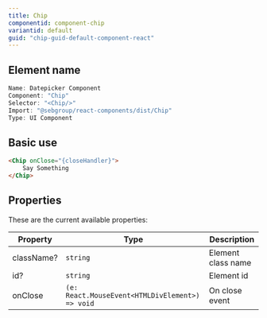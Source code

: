 ```yaml
---
title: Chip
componentid: component-chip
variantid: default
guid: "chip-guid-default-component-react"
---
```


## Element name

```javascript
Name: Datepicker Component
Component: "Chip"
Selector: "<Chip/>"
Import: "@sebgroup/react-components/dist/Chip"
Type: UI Component
```

## Basic use

```html
<Chip onClose="{closeHandler}">
    Say Something
</Chip>
```

## Properties

These are the current available properties:

| Property   | Type                                            | Description        |
| ---------- | ----------------------------------------------- | ------------------ |
| className? | `string`                                        | Element class name |
| id?        | `string`                                        | Element id         |
| onClose    | `(e: React.MouseEvent<HTMLDivElement>) => void` | On close event     |

